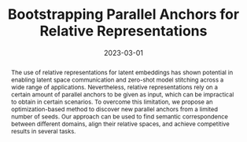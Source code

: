 ---
# Documentation: https://wowchemy.com/docs/managing-content/

title: 'Bootstrapping Parallel Anchors for Relative Representations'
subtitle: ''
summary: ''
authors:
- admin
- Luca Moschella
- Valentino Maiorca
- Marco Fumero
- Antonio Norelli
- Emanuele Rodolà
tags: []
categories: []
date: '2023-03-01'
lastmod: 2023-03-01T:26:44
featured: false
draft: false
publication_short: ""

# Featured image
# To use, add an image named `featured.jpg/png` to your page's folder.
# Focal points: Smart, Center, TopLeft, Top, TopRight, Left, Right, BottomLeft, Bottom, BottomRight.
image:
  caption: ''
  focal_point: 'Center'
  preview_only: false

# Projects (optional).
#   Associate this post with one or more of your projects.
#   Simply enter your project's folder or file name without extension.
#   E.g. `projects = ["internal-project"]` references `content/project/deep-learning/index.md`.
#   Otherwise, set `projects = []`.
projects: []
publishDate: '2023-03-01T:26:44'
publication_types:
- '3'
abstract: 'The use of relative representations for latent embeddings has shown potential in enabling latent space communication and zero-shot model stitching across a wide range of applications. Nevertheless, relative representations rely on a certain amount of parallel anchors to be given as input, which can be impractical to obtain in certain scenarios. To overcome this limitation, we propose an optimization-based method to discover new parallel anchors from a limited number of seeds. Our approach can be used to find semantic correspondence between different domains, align their relative spaces, and achieve competitive results in several tasks.'
publication: '*arXiv preprint arXiv:2303.00721*'
links:
- name: URL
  url : https://arxiv.org/pdf/2303.00721.pdf
---